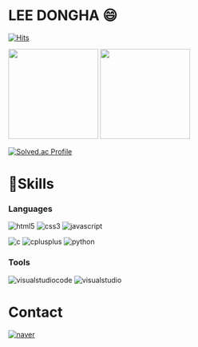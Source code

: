 # LEE DONGHA 😄

[![Hits](https://hits.seeyoufarm.com/api/count/incr/badge.svg?url=https%3A%2F%2Fgithub.com%2FLittlePieceofYou&count_bg=%23F48F8F&title_bg=%23EC7574&icon=&icon_color=%23E7E7E7&title=hits&edge_flat=false)](https://hits.seeyoufarm.com)

<p>
  <img height="180em" src="https://github-readme-stats.vercel.app/api?username=littlepieceofyou&show_icons=true&include_all_commits=true&bg_color=30,e96443,904e95&title_color=fff&text_color=fff">
  <img height="180em" src="https://github-readme-stats.vercel.app/api/top-langs/?username=littlepieceofyou&layout=compact&bg_color=30,e96443,904e95&title_color=fff&text_color=fff">
</p>

[![Solved.ac Profile](http://mazassumnida.wtf/api/v2/generate_badge?boj=littlepieceofyou)](https://solved.ac/littlepieceofyou/)

# 💪Skills
### Languages
![html5](https://img.shields.io/badge/html5-E34F26.svg?&style=for-the-badge&logo=html5&logoColor=white)
![css3](https://img.shields.io/badge/css3-1572B6.svg?&style=for-the-badge&logo=css3&logoColor=white)
![javascript](https://img.shields.io/badge/javascript-F7DF1E.svg?&style=for-the-badge&logo=javascript&logoColor=white)

![c](https://img.shields.io/badge/c-A8B9CC.svg?&style=for-the-badge&logo=c&logoColor=white)
![cplusplus](https://img.shields.io/badge/cplusplus-00599C.svg?&style=for-the-badge&logo=cplusplus&logoColor=white)
![python](https://img.shields.io/badge/python-3776AB.svg?&style=for-the-badge&logo=python&logoColor=white)

### Tools
![visualstudiocode](https://img.shields.io/badge/Visual%20Studio%20Code-007ACC.svg?&style=for-the-badge&logo=Visual%20Studio%20Code&logoColor=white)
![visualstudio](https://img.shields.io/badge/Visual%20Studio-5C2D91.svg?&style=for-the-badge&logo=Visual%20Studio&logoColor=white)

# Contact
[![naver](http://img.shields.io/badge/-Blog-white?style=flat-square&logo=naver&link=https://blog.naver.com/littlepieceofyou/)](https://blog.naver.com/littlepieceofyou/)
